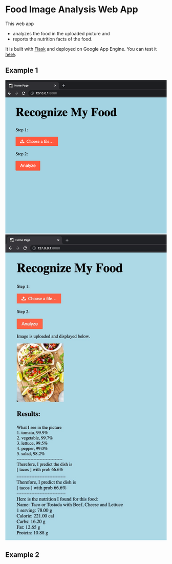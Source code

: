 # Food Image Analysis Web App

This web app 
* analyzes the food in the uploaded picture and 
* reports the nutrition facts of the food. 

It is built with [Flask](https://flask.palletsprojects.com/en/2.0.x/) and deployed on Google App Engine. You can test it [here](). 


## Example 1
![](./img/2.PNG)
![](./img/1.JPG)

## Example 2

